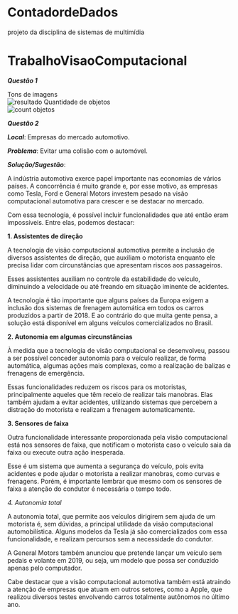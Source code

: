 # ContadordeDados
projeto da disciplina de sistemas de multimídia


# TrabalhoVisaoComputacional

***Questão 1***

Tons de imagens
<br />
![resultado](https://user-images.githubusercontent.com/31076875/61342988-9a254900-a822-11e9-90e6-cc0beb879e54.png)
Quantidade de objetos
<br />
![count objetos](https://user-images.githubusercontent.com/31076875/61342942-69451400-a822-11e9-8902-64976457f879.png)

***Questão 2***

***Local***: Empresas do mercado automotivo.

***Problema***: Evitar uma colisão com o automóvel.

***Solução/Sugestão***:

A indústria automotiva exerce papel importante nas economias de vários países. A concorrência é muito grande e, por esse motivo, as empresas como Tesla, Ford e General Motors investem pesado na visão computacional automotiva para crescer e se destacar no mercado.

Com essa tecnologia, é possível incluir funcionalidades que até então eram impossíveis. Entre elas, podemos destacar:

**1. Assistentes de direção**

A tecnologia de visão computacional automotiva permite a inclusão de diversos assistentes de direção, que auxiliam o motorista enquanto ele precisa lidar com circunstâncias que apresentam riscos aos passageiros.

Esses assistentes auxiliam no controle da estabilidade do veículo, diminuindo a velocidade ou até freando em situação iminente de acidentes.

A tecnologia é tão importante que alguns países da Europa exigem a inclusão dos sistemas de frenagem automática em todos os carros produzidos a partir de 2018. E ao contrário do que muita gente pensa, a solução está disponível em alguns veículos comercializados no Brasil.

**2. Autonomia em algumas circunstâncias**

À medida que a tecnologia de visão computacional se desenvolveu, passou a ser possível conceder autonomia para o veículo realizar, de forma automática, algumas ações mais complexas, como a realização de balizas e frenagens de emergência.

Essas funcionalidades reduzem os riscos para os motoristas, principalmente aqueles que têm receio de realizar tais manobras. Elas também ajudam a evitar acidentes, utilizando sistemas que percebem a distração do motorista e realizam a frenagem automaticamente.

**3. Sensores de faixa**

Outra funcionalidade interessante proporcionada pela visão computacional está nos sensores de faixa, que notificam o motorista caso o veículo saia da faixa ou execute outra ação inesperada.

Esse é um sistema que aumenta a segurança do veículo, pois evita acidentes e pode ajudar o motorista a realizar manobras, como curvas e frenagens. Porém, é importante lembrar que mesmo com os sensores de faixa a atenção do condutor é necessária o tempo todo.

*4. Autonomia total*

A autonomia total, que permite aos veículos dirigirem sem ajuda de um motorista é, sem dúvidas, a principal utilidade da visão computacional automobilística. Alguns modelos da Tesla já são comercializados com essa funcionalidade, e realizam percursos sem a necessidade do condutor.

A General Motors também anunciou que pretende lançar um veículo sem pedais e volante em 2019, ou seja, um modelo que possa ser conduzido apenas pelo computador.

Cabe destacar que a visão computacional automotiva também está atraindo a atenção de empresas que atuam em outros setores, como a Apple, que realizou diversos testes envolvendo carros totalmente autônomos no último ano.
